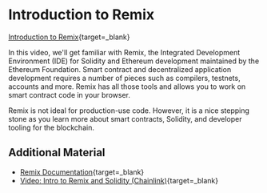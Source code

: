 # Introduction to Remix
  
  [Introduction to Remix](https://streamable.com/1kzs0z){target=_blank}

  In this video, we'll get familiar with Remix, the Integrated Development Environment (IDE) for Solidity and Ethereum development maintained by the Ethereum Foundation. Smart contract and decentralized application development requires a number of pieces such as compilers, testnets, accounts and more. Remix has all those tools and allows you to work on smart contract code in your browser.

  Remix is not ideal for production-use code. However, it is a nice stepping stone as you learn more about smart contracts, Solidity, and developer tooling for the blockchain.

   Additional Material
-------------------

* [Remix Documentation](https://remix-ide.readthedocs.io/en/latest/){target=_blank}
* [Video: Intro to Remix and Solidity (Chainlink)](https://www.youtube.com/watch?v=JWJWT9cwFbo){target=_blank}